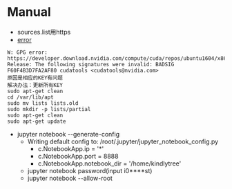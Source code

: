 # Manual

- sources.list用https
- [error](https://blog.csdn.net/lqsnjust/article/details/81129129)
```
W: GPG error: https://developer.download.nvidia.com/compute/cuda/repos/ubuntu1604/x86_64  Release: The following signatures were invalid: BADSIG F60F4B3D7FA2AF80 cudatools <cudatools@nvidia.com>
原因是相应的KEY有问题
解决办法：更新所有KEY
sudo apt-get clean
cd /var/lib/apt
sudo mv lists lists.old
sudo mkdir -p lists/partial
sudo apt-get clean
sudo apt-get update
```

- jupyter notebook --generate-config
   - Writing default config to: /root/.jupyter/jupyter_notebook_config.py
     - c.NotebookApp.ip = '*'
     - c.NotebookApp.port = 8888
     - c.NotebookApp.notebook_dir = '/home/kindlytree'
   - jupyter notebook password(input i0****st)
   - jupyter notebook --allow-root